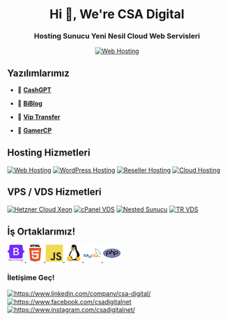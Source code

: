 <h1 align="center">Hi 👋, We're CSA Digital</h1>
<h3 align="center">Hosting Sunucu Yeni Nesil Cloud Web Servisleri</h3>

<center><a href="https://csadigital.net/" target="blank"><img align=src="https://csadigital.net/resources/uploads/logo/2023-06-19/csa-digital-yeni-nesil-cloud-web-hosting-hizmetleri-2.webp" alt="Web Hosting" height="300" width="168" /></a></center>

<h2 align="left">Yazılımlarımız</h3>

- 🤖 [**CashGPT**](https://csadigital.net/yazilim/cashgpt-yapay-zeka-makale) 

- 🤖 [**BiBlog**](https://csadigital.net/yazilim/bi-blog-gelismis-yapay-zeka-blog-ve-haber-scripti) 

- 🤖 [**Vip Transfer**](https://csadigital.net/yazilim/vip-transfer-havalimani-transfer-yazilimi) 

- 🤖 [**GamerCP**](https://csadigital.net/yazilim/gamercp-wisecp-tema-satin-al) 

<h2 align="left">Hosting Hizmetleri</h2>
<p align="left">
<a href="https://csadigital.net/kategori/web-hosting" target="blank"><img align="center" src="https://csadigital.net/templates/website/CSA/csadigitalicon/linuxhosting.webp" alt="Web Hosting" height="30" width="40" /></a>
<a href="https://csadigital.net/kategori/wordpress-hosting" target="blank"><img align="center" src="https://csadigital.net/templates/website/CSA/csadigitalicon/wordpress.webp" alt="WordPress Hosting" height="30" width="40" /></a>
<a href="https://csadigital.net/kategori/reseller-bayi-hosting" target="blank"><img align="center" src="https://csadigital.net/templates/website/CSA/csadigitalicon/resellerhosting.webp" alt="Reseller Hosting" height="30" width="40" /></a>
<a href="https://csadigital.net/kategori/cloud-hosting" target="blank"><img align="center" src="https://csadigital.net/templates/website/CSA/csadigitalicon/cloudhosting.webp" alt="Cloud Hosting" height="30" width="40" /></a>
</p>

<h2 align="left">VPS / VDS Hizmetleri</h2>
<p align="left">
<a href="https://csadigital.net/kategori/server/hetzner-cloud-xeon-gold" target="blank"><img align="center" src="https://csadigital.net/templates/website/CSA/assets/img/server1.webp" alt="Hetzner Cloud Xeon" height="30" width="40" /></a>
<a href="https://csadigital.net/kategori/cpanel-vps-vds" target="blank"><img align="center" src="https://csadigital.net/templates/website/CSA/assets/img/server2.webp" alt="cPanel VDS" height="30" width="40" /></a>
<a href="https://csadigital.net/kategori/nested-sunucu" target="blank"><img align="center" src="https://csadigital.net/templates/website/CSA/images/nested.png" alt="Nested Sunucu" height="30" width="40" /></a>
<a href="https://csadigital.net/kategori/server/vds-sunucu" target="blank"><img align="center" src="https://csadigital.net/templates/website/CSA/tema/icon/hetzner.png" alt="TR VDS" height="30" width="40" /></a>
</p>

<h2 align="left">İş Ortaklarımız!</h2>
<p align="left"> 
<a href="https://getbootstrap.com" target="_blank" rel="noreferrer"> <img src="https://raw.githubusercontent.com/devicons/devicon/master/icons/bootstrap/bootstrap-plain-wordmark.svg" alt="bootstrap" width="40" height="40"/> </a> 
<a href="https://www.w3.org/html/" target="_blank" rel="noreferrer"> <img src="https://raw.githubusercontent.com/devicons/devicon/master/icons/html5/html5-original-wordmark.svg" alt="html5" width="40" height="40"/> </a> 
<a href="https://developer.mozilla.org/en-US/docs/Web/JavaScript" target="_blank" rel="noreferrer"> <img src="https://raw.githubusercontent.com/devicons/devicon/master/icons/javascript/javascript-original.svg" alt="javascript" width="40" height="40"/> </a> 
<a href="https://www.linux.org/" target="_blank" rel="noreferrer"> <img src="https://raw.githubusercontent.com/devicons/devicon/master/icons/linux/linux-original.svg" alt="linux" width="40" height="40"/> </a> 
<a href="https://www.mysql.com/" target="_blank" rel="noreferrer"> <img src="https://raw.githubusercontent.com/devicons/devicon/master/icons/mysql/mysql-original-wordmark.svg" alt="mysql" width="40" height="40"/> </a> 
<a href="https://www.php.net" target="_blank" rel="noreferrer"> <img src="https://raw.githubusercontent.com/devicons/devicon/master/icons/php/php-original.svg" alt="php" width="40" height="40"/> </a> 
</p>

<h3 align="left">İletişime Geç!</h3>
<p align="left">
<a href="https://linkedin.com/in/https://www.linkedin.com/company/csa-digital/" target="blank"><img align="center" src="https://raw.githubusercontent.com/rahuldkjain/github-profile-readme-generator/master/src/images/icons/Social/linked-in-alt.svg" alt="https://www.linkedin.com/company/csa-digital/" height="30" width="40" /></a>
<a href="https://fb.com/https://www.facebook.com/csadigitalnet" target="blank"><img align="center" src="https://raw.githubusercontent.com/rahuldkjain/github-profile-readme-generator/master/src/images/icons/Social/facebook.svg" alt="https://www.facebook.com/csadigitalnet" height="30" width="40" /></a>
<a href="https://instagram.com/https://www.instagram.com/csadigitalnet/" target="blank"><img align="center" src="https://raw.githubusercontent.com/rahuldkjain/github-profile-readme-generator/master/src/images/icons/Social/instagram.svg" alt="https://www.instagram.com/csadigitalnet/" height="30" width="40" /></a>
</p>
